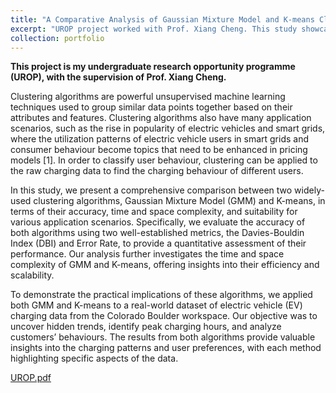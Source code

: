 ```yaml
---
title: "A Comparative Analysis of Gaussian Mixture Model and K-means Clustering Algorithms With Applications in Time-of-Use (TOU) Clustering"
excerpt: "UROP project worked with Prof. Xiang Cheng. This study showcases the work of ML algorithms in EV charging systems, and shows the different user behaviors and scenarios in EV charging"
collection: portfolio
---
```

**This project is my undergraduate research opportunity programme (UROP), with the supervision of Prof. Xiang Cheng.**

Clustering algorithms are powerful unsupervised machine learning techniques used to group similar data points together based on their attributes and features. Clustering algorithms also have many application scenarios, such as the rise in popularity of electric vehicles and smart grids, where the utilization patterns of electric vehicle users in smart grids and consumer behaviour become topics that need to be enhanced in pricing models [1]. In order to classify user behaviour, clustering can be applied to the raw charging data to find the charging behaviour of different users.

In this study, we present a comprehensive comparison between two widely-used clustering algorithms, Gaussian Mixture Model (GMM) and K-means, in terms of their accuracy, time and space complexity, and suitability for various application scenarios. Specifically, we evaluate the accuracy of both algorithms using two well-established metrics, the Davies-Bouldin Index (DBI) and Error Rate, to provide a quantitative assessment of their performance. Our analysis further investigates the time and space complexity of GMM and K-means, offering insights into their efficiency and scalability.

To demonstrate the practical implications of these algorithms, we applied both GMM and K-means to a real-world dataset of electric vehicle (EV) charging data from the Colorado Boulder workspace. Our objective was to uncover hidden trends, identify peak charging hours, and analyze customers’ behaviours. The results from both algorithms provide valuable insights into the charging patterns and user preferences, with each method highlighting specific aspects of the data.

[UROP.pdf](https://github.com/user-attachments/files/17306319/UROP.pdf)
